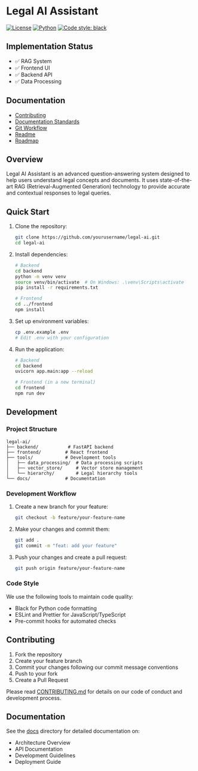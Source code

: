# Legal AI Assistant

[![License](https://img.shields.io/badge/license-MIT-blue.svg)](LICENSE)
[![Python](https://img.shields.io/badge/python-3.11-blue.svg)](https://www.python.org/downloads/release/python-3110/)
[![Code style: black](https://img.shields.io/badge/code%20style-black-000000.svg)](https://github.com/psf/black)

## Implementation Status

- ✅ RAG System
- ✅ Frontend UI
- ✅ Backend API
- ✅ Data Processing

## Documentation

- [Contributing](docs/CONTRIBUTING.md)
- [Documentation Standards](docs/DOCUMENTATION_STANDARDS.md)
- [Git Workflow](docs/GIT_WORKFLOW.md)
- [Readme](docs/README.md)
- [Roadmap](docs/ROADMAP.md)

## Overview

Legal AI Assistant is an advanced question-answering system designed to help users understand legal concepts and documents. It uses state-of-the-art RAG (Retrieval-Augmented Generation) technology to provide accurate and contextual responses to legal queries.

## Quick Start

1. Clone the repository:

   ```bash
   git clone https://github.com/yourusername/legal-ai.git
   cd legal-ai
   ```

2. Install dependencies:

   ```bash
   # Backend
   cd backend
   python -m venv venv
   source venv/bin/activate  # On Windows: .\venv\Scripts\activate
   pip install -r requirements.txt

   # Frontend
   cd ../frontend
   npm install
   ```

3. Set up environment variables:

   ```bash
   cp .env.example .env
   # Edit .env with your configuration
   ```

4. Run the application:

   ```bash
   # Backend
   cd backend
   uvicorn app.main:app --reload

   # Frontend (in a new terminal)
   cd frontend
   npm run dev
   ```

## Development

### Project Structure

```
legal-ai/
├── backend/           # FastAPI backend
├── frontend/         # React frontend
├── tools/            # Development tools
│   ├── data_processing/  # Data processing scripts
│   ├── vector_store/     # Vector store management
│   └── hierarchy/        # Legal hierarchy tools
└── docs/             # Documentation
```

### Development Workflow

1. Create a new branch for your feature:

   ```bash
   git checkout -b feature/your-feature-name
   ```

2. Make your changes and commit them:

   ```bash
   git add .
   git commit -m "feat: add your feature"
   ```

3. Push your changes and create a pull request:
   ```bash
   git push origin feature/your-feature-name
   ```

### Code Style

We use the following tools to maintain code quality:

- Black for Python code formatting
- ESLint and Prettier for JavaScript/TypeScript
- Pre-commit hooks for automated checks

## Contributing

1. Fork the repository
2. Create your feature branch
3. Commit your changes following our commit message conventions
4. Push to your fork
5. Create a Pull Request

Please read [CONTRIBUTING.md](docs/CONTRIBUTING.md) for details on our code of conduct and development process.

## Documentation

See the [docs](docs/) directory for detailed documentation on:

- Architecture Overview
- API Documentation
- Development Guidelines
- Deployment Guide
